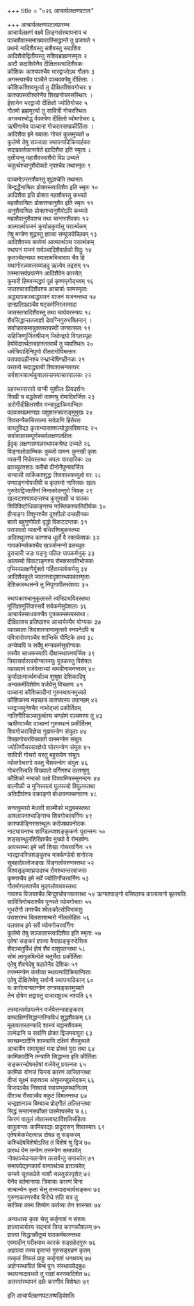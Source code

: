 +++
title = "०२६ आचार्यलक्षणपटलः"

+++
आचार्यलक्षणपटलप्रारम्भः  
आचार्यलक्षणं वक्ष्ये लिङ्गसंस्थापनाय च  
पञ्चशैवास्समाख्यातास्सिद्धान्ते तु प्रजापते १  
प्रथमो नादिशैवस्तु सशैवस्तु सदाशिवः  
आदिशैवोद्वितीयस्तु सशिवब्राह्मणस्मृतः २  
आदौ सदाशिवेनैव दीक्षितस्त्वादिशैवकः  
कौशिकः काश्यपश्चैव भारद्वाजोऽथ गौतमः ३  
अगस्त्यश्चैव पञ्चैते पञ्चवक्त्रेषु दीक्षिताः ।  
कौशिकश्शिवमूर्त्या तु दीक्षितश्शिवगोचरः ४  
काश्यपस्त्वीश्वरेणैव शिखागोचरसंस्थितः ।  
ईशानेन भरद्वाजो दीक्षितो ज्योतिगोचरः ५  
गौतमो ब्रह्ममूर्त्त्या तु सावित्री गोचरस्थितः  
अगस्यश्चोद्ध् र्ववक्त्रेण दीक्षितो व्योमगोचरः ६  
ऋषीणामेव पञ्चानां गोचरास्सम्प्रकीर्तिताः ।  
आदिशैवा इमे ख्याताः गोचरं कुलमुच्यते ७  
कुलेष्वे तेषु सञ्जाता स्थापनादिक्रियार्हकाः  
सदाप्रवर्त्तकास्त्वेते ह्यादिशैवा इति स्मृताः ८  
तृतीयन्तु महाशैवस्सशैवो विप्र उच्यते  
चतुर्त्थश्चानुशैवोक्तो नृपश्चैव तथास्मृतः ९

पञ्चमोऽन्तरशैवस्तु शूद्रश्चेति तथामतः  
बिन्द्वर्द्धेनाश्रितः प्रोक्तस्त्वादिशैव इति स्मृतः १०  
आदिशैवा इति प्रोक्ता महाशैवस्तु कथ्यते  
महाशैवाश्रितः प्रोक्तश्चानुशैव इति स्मृतः ११  
अनुशैवाश्रितः प्रोक्तश्चानुशैवोऽपि कथ्यते  
महाशैवानुशैवाश्च तथा चान्तरशैवकाः १२  
आत्मार्त्थयजनं कुर्यान्नकुर्यात्तु परार्त्थकम्  
तेषु मन्त्रेण शूद्रस्तु ज्ञात्वा सम्पूजयेच्छिवम् १३  
आदिशैवस्य कर्त्तव्यं आत्मार्त्थञ्च परार्त्थकम्  
स्थापनं यजनं सर्वञ्चादिशैवार्हको विदुः १४  
कृतञ्चेदन्यथा स्यातामभिचाराय चैव हि  
यथागोरन्न्यवत्सव्यन्नदु ऋत्येव तद्रसम् १५  
तस्मात्सर्वप्रयत्नेन आदिशैवेन कारयेत्  
कुमारी हिमवन्मद्ध्यं पूतं कृष्णमृगोद्भवम् १६  
जातश्चात्रादिशैवश्च आचार्याः परमस्मृताः  
अद्ध्यापकञ्चाद्ध्ययनं याजनं यजनन्तथा १७  
दानप्रतिग्रहञ्चैव षट्कर्मनिरतस्सदा  
जातस्तत्रादिशैवस्तु तथा चार्यवरस्त्रयः १८  
शैवसिद्धान्ततत्वज्ञो देवाग्निगुरुभक्तिमान् ।  
सर्वाचारसमायुक्तस्तपस्वी जनवत्सलः १९  
सहिजिष्णुर्जितश्रीमान् जितेन्द्र्यो विगतस्पृहः  
हेयोवेदार्त्थतत्वज्ञस्तत्वार्थे तु व्यवस्थितः २०  
धर्मत्रियादिनिपुणो वीतरागोविमत्सरः  
परापवादहीनश्च रन्ध्रान्वेषिणहीनकः २१  
परतत्वे सदाद्ध्यायी शिवशासनतत्परः  
सर्वशास्त्रार्त्थकुशलस्समयाचारपालकः २२

ग्रहस्थस्सरसो वाग्मी सुशीलः प्रियदर्शनः  
शिखी च बद्धकेशो वाश्मश्रु रोमादिवर्जितः २३  
अरोगीदीक्षितश्शैव मन्त्रमुद्राक्रियान्वितः  
पदवाक्यप्रमाणज्ञः पशुशास्त्रपराङ्मुमुखः २४  
शिवतन्त्रैकचित्तात्मा सर्वप्राणि हितेरतः  
वास्तुविद्या कृताभ्यासश्शल्योद्धारविशारदः २५  
सर्वावयवसम्पूर्णस्सर्वलक्षणलक्षितः  
ईदृक् लक्षणसम्पन्नस्थापकश्रेष्ठ उच्यते २६  
पिङ्गाक्षोडाम्भिकः कुब्जो वामनः कुनखी कृशः  
व्यसनी निर्दयस्तब्धः चपलः पारदारिकः २७  
व्रतच्युतश्शठः क्लीबो दीनोनैपुण्यवर्जितः  
सन्यासी तार्किकश्शुद्धः शिवशास्त्रच्युतो वरः २८  
पण्याङ्गनोपजीवी च कृतघ्नो नास्तिकः खलः  
गुरुदेवद्विजातीनां निन्दकोदन्तुरो भिषक् २९  
खल्वटश्श्यावदन्तश्च कुसुमाक्षी च पातकः  
शिपिविष्टोधिकाङ्गश्च नास्तिकश्चातिदीर्घकः ३०  
हीनाङ्गः विशुनश्चैव दुश्शीलो दन्तहीनकः  
बालो बहुगुणोपेतो वृद्धो विकटदन्तकः ३१  
परापवादो व्यसनी बधिरश्विबुकस्तथा  
अतिस्थूलश्च काणश्च धूर्तो वै रक्तकेशकः ३२  
गायकोनर्तकश्चैव खञ्जोनग्नो व्रतच्युतः  
दुराचारी जडः पङ्गुः पतितः पापकर्मभुक् ३३  
आलस्यो विकटाङ्गश्च रोमशस्त्वतिभोजकः  
एभिस्सलक्षणैर्युक्तो गर्हितस्सर्वकर्मसु ३४  
आदिशैवकुले जातास्तादृशास्थापकास्मृताः  
देशिकारब्धतन्त्रे तु निपुणावीतसंशयाः ३५

स्थापकाश्चानुकूलास्ते त्वभिप्रायविदस्तथा  
मूर्त्तिज्ञामूर्त्तिपास्सर्वे सर्वकर्मसुपेशलाः ३६  
आचार्यस्साधकश्चैव पुत्रकस्समयस्तथा।  
दीक्षिताश्च प्रतिष्ठाश्च आचार्यस्यैव योग्यकः ३७  
व्याख्याता शिवशास्त्राणामुत्सवे स्नपनेऽपि च  
पवित्रारोपणञ्चैव शान्तिके पौष्टिके तथा ३८  
अन्येष्वपि च सर्वेषु मन्त्रकर्मसुयोग्यकः  
तस्यैव साधकस्यापि दीक्षास्थापनवर्जितः ३९  
त्रियासर्वास्त्वयोग्यास्स्युः पुत्रकस्तु विशेषतः  
व्याख्यानं वर्जयेत्ताभ्यां समयीनामनन्तरम् ४०  
कुर्यादात्मार्त्थमर्चाञ्च शुश्रूषा देशिकादिषु  
अन्यकर्मविशेषेण वर्जयेत्तु विचक्षणः ४१  
पञ्चानां कौशिकादीनां गुरुस्थापनमुच्यते  
कौशिकस्य महच्छत्रं काश्यपस्य उपानहम् ४२  
भरद्वाजमुनेश्चैव नाभोद्भवं प्रकीर्तितम्  
नातिगीरिकञ्चतुर्त्थस्य चण्डोमं पञ्चमस्य तु ४३  
ऋषीणाञ्चैव पञ्चानां गुरुस्थानं प्रकीर्तितम्  
शिवगोचराविज्ञेया गुह्यमन्त्रेण संयुताः ४४  
शिखागोचरविख्यातो वाममन्त्रेण संयुतः  
ज्योतिर्गोचरसञ्ज्ञेयो घोरमन्त्रेण संयुतः ४५  
सावित्री गोचरो यस्तु बहुरूपेण संयुतः  
व्योमगोचरगो यस्तु चैशमन्त्रेण संयुतः ४६  
गोचरस्त्विति विख्यातो वर्गिणश्च ततश्श्रुणु  
कौशिको नन्दको दक्षो विश्वामित्रस्सुनन्दनः ४७  
वाल्मीकी च मुनिस्सत्यं पुलस्त्यो विपुलस्तथा  
अतिदीर्घश्च वक्राङ्गो बोधायनस्सनातनः ४८

सनत्कुमारो मेधावी वाल्मीको मद्ध्यमस्तथा  
आश्लायनश्चाङ्गिश्च शिवगोचरवर्गिणः ४९  
काश्यपोङ्गिरसस्थूलः कर्दपश्च्यवनोदकः  
नाट्यायनश्च शाण्डिल्यश्शङ्कुकर्णः पुरान्तनः ५०  
शङ्खस्थूलशिखिश्चैव मुख्यो वै रोमहर्षणः  
आपस्तम्भा इमे सर्वे शिखा गोचरवर्गिणः ५१  
भारद्वाजस्त्रिशङ्कुश्च मार्क्कण्डेयो शनोरजः  
सुमहादेवलोजङ्खः पिङ्गलोवरुणस्तथा ५२  
विश्वसृड्व्याघ्रपादश्च रोमश्चान्तरवाजसः  
कृष्णश्चैव इमे सर्वे ज्योतिर्गोचरवर्गिणः ५३  
गौतमोगलपश्चैव मुद्गलोवयवस्तथा  
गव्यश्च विजयश्चैव बिन्दुश्चोपन्तवस्तथा ५४
ऋग्यश्वाङ्गो वसिष्ठश्च कात्यायनो बृहस्पतिः  
सावित्रिगोचराश्चैव पुनस्ते व्योमगोचराः ५५  
भूधरोगौ तमश्चैव श्वेतःकौत्सोविभावसुः  
पराशरश्च बिलशश्शम्बरो नीललोहितः ५६  
पलवश्च इमे सर्वे व्योमगोचरवर्गिणः  
कुलेष्वे तेषु सञ्जातास्त्वादिशैवा इति स्मृताः ५७  
एतेषां सङ्करं ज्ञात्वा वैवाह्यङ्कुरुदेशिक  
शैवञ्चतुर्विधं ज्ञेयं शैवं पाशुपतन्तथा ५८  
सोमं लागुलमित्येते चतुर्भेदाः प्रकीर्तिताः  
एतेषु शैवभेदेषु यदातेनैव देशिकः ५९  
तत्तन्मन्त्रेण कर्त्तव्या स्थापनादिक्रियान्विताः  
एतेषु दीक्षितेष्वेषु सर्वान्वै स्थापनादिकान् ६०  
यः करोत्यन्यतन्त्रेण तन्त्रसङ्करमुच्यते  
तेन दोषेण तद्वास्तु राजाराष्ट्रञ्च नश्यति ६१

तस्मात्सर्वप्रयत्नेन वर्जयेत्तन्त्रसङ्करम्  
वामदक्षिणसिद्धान्तस्त्रिविधं शुद्धशैवकम् ६२  
मूलावतारतन्त्रादि शास्त्रं यद्वामशैवकम्  
तत्भेदानि च सर्वाणि प्रोक्तं द्विजमयापुरा ६३  
स्वच्छन्दादीनि शास्त्राणि दक्षिणं शैवमुच्यते  
आचार्येण समायुक्तं मया प्रोक्तं पुरा तथा ६४  
कामिकादीनि तन्त्राणि सिद्धान्ता इति कीर्तिताः  
सङ्करन्दोषमतेषां वर्जयेत्तु प्रयत्नतः ६५  
कामिकं योगजं चिन्त्यं कारणं त्वजितन्तथा  
दीप्तं सूक्ष्मं सहस्रञ्च अंशुमान्सुप्रभेदकम् ६६  
विजयञ्चैव निश्वासं स्वायम्भुवमथानिलम्  
वीरञ्च रौरवञ्चैव मकुटं विमलन्तथा ६७  
चन्द्रज्ञानञ्च बिम्बञ्च प्रोद्गीतं ललितन्तथा  
सिद्धं सन्तानसर्वोक्तं पारमेश्वरमेव च ६८  
किरणं वातुलं त्वेतास्त्वष्टाविंशतिसंहिताः  
वातुलान्ताः कामिकाद्याः प्रादुरासन् शिवास्यतः ६९  
एतेषामेकभेदत्वान्न दोषन्न तु सङ्करम्  
कश्चिदेषविशेषोऽस्ति तं विशेषं श्रु द्विज ७०  
प्रारब्धं येन तन्त्रेण तत्तन्त्रेण समापयेत्  
नोक्तञ्चेदन्यतन्त्रेण तत्सर्वन्तु समाचरेत् ७१  
समापयेद्यागकार्यं यागार्त्थञ्च व्रतञ्चरेत्  
सम्भवे सूतकप्रेते चाशौ चन्नतुसंस्पृशेत् ७२  
येनैव वर्तमानायाः त्रियायाः कारणं विना  
साचान्येन कृता चेत्तु तत्स्यादाचार्यसङ्करः ७३  
गुरुणाकरणस्यैव विरोधे सति यत्र तु  
सात्रिया तस्य शिष्येण कर्तव्या तेन शास्त्रतः ७४

अन्यधासा कृता चेत्तु कर्तृनाशं न संशयः  
ज्ञात्वाचार्यस्य सद्भावं त्रिया करणकौशलम् ७५  
ज्ञात्वा सिद्धान्नवैदूष्यं पाठकर्मबलन्तथा  
एवमादीन् परीक्ष्याथ कारकं सङ्ग्रहेद्गुरुः ७६  
अज्ञात्वा तस्य वृत्तान्तं गुरुसङ्ग्रहणं कृतम्  
तत्कृतं विफलं प्राहुः कर्तृनाशं धनक्षयम् ७७  
अज्ञेनस्थापितं बिम्बं पुनः संस्थापयेद्बुधः  
स्थापनादावभावे तु राज्ञां मरणमादिशेत ७८  
अतस्संस्थापनं दक्षैः करणीयं विशेषतः ७९

इति आचार्यलक्षणपटलष्षड्विंशतिः


